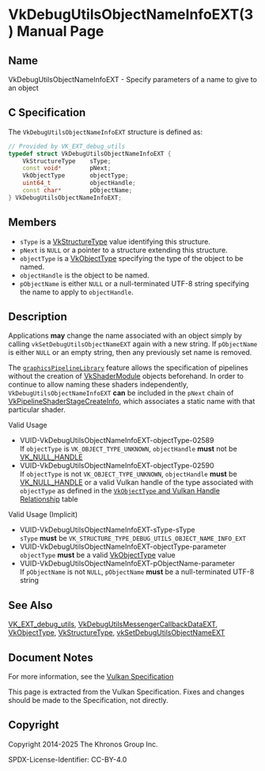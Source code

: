 # VkDebugUtilsObjectNameInfoEXT(3) Manual Page

## Name

VkDebugUtilsObjectNameInfoEXT - Specify parameters of a name to give to an object



## [](#_c_specification)C Specification

The `VkDebugUtilsObjectNameInfoEXT` structure is defined as:

```c++
// Provided by VK_EXT_debug_utils
typedef struct VkDebugUtilsObjectNameInfoEXT {
    VkStructureType    sType;
    const void*        pNext;
    VkObjectType       objectType;
    uint64_t           objectHandle;
    const char*        pObjectName;
} VkDebugUtilsObjectNameInfoEXT;
```

## [](#_members)Members

- `sType` is a [VkStructureType](https://registry.khronos.org/vulkan/specs/latest/man/html/VkStructureType.html) value identifying this structure.
- `pNext` is `NULL` or a pointer to a structure extending this structure.
- `objectType` is a [VkObjectType](https://registry.khronos.org/vulkan/specs/latest/man/html/VkObjectType.html) specifying the type of the object to be named.
- `objectHandle` is the object to be named.
- `pObjectName` is either `NULL` or a null-terminated UTF-8 string specifying the name to apply to `objectHandle`.

## [](#_description)Description

Applications **may** change the name associated with an object simply by calling `vkSetDebugUtilsObjectNameEXT` again with a new string. If `pObjectName` is either `NULL` or an empty string, then any previously set name is removed.

The [`graphicsPipelineLibrary`](https://registry.khronos.org/vulkan/specs/latest/html/vkspec.html#features-graphicsPipelineLibrary) feature allows the specification of pipelines without the creation of [VkShaderModule](https://registry.khronos.org/vulkan/specs/latest/man/html/VkShaderModule.html) objects beforehand. In order to continue to allow naming these shaders independently, `VkDebugUtilsObjectNameInfoEXT` **can** be included in the `pNext` chain of [VkPipelineShaderStageCreateInfo](https://registry.khronos.org/vulkan/specs/latest/man/html/VkPipelineShaderStageCreateInfo.html), which associates a static name with that particular shader.

Valid Usage

- [](#VUID-VkDebugUtilsObjectNameInfoEXT-objectType-02589)VUID-VkDebugUtilsObjectNameInfoEXT-objectType-02589  
  If `objectType` is `VK_OBJECT_TYPE_UNKNOWN`, `objectHandle` **must** not be [VK\_NULL\_HANDLE](https://registry.khronos.org/vulkan/specs/latest/man/html/VK_NULL_HANDLE.html)
- [](#VUID-VkDebugUtilsObjectNameInfoEXT-objectType-02590)VUID-VkDebugUtilsObjectNameInfoEXT-objectType-02590  
  If `objectType` is not `VK_OBJECT_TYPE_UNKNOWN`, `objectHandle` **must** be [VK\_NULL\_HANDLE](https://registry.khronos.org/vulkan/specs/latest/man/html/VK_NULL_HANDLE.html) or a valid Vulkan handle of the type associated with `objectType` as defined in the [`VkObjectType` and Vulkan Handle Relationship](https://registry.khronos.org/vulkan/specs/latest/html/vkspec.html#debugging-object-types) table

Valid Usage (Implicit)

- [](#VUID-VkDebugUtilsObjectNameInfoEXT-sType-sType)VUID-VkDebugUtilsObjectNameInfoEXT-sType-sType  
  `sType` **must** be `VK_STRUCTURE_TYPE_DEBUG_UTILS_OBJECT_NAME_INFO_EXT`
- [](#VUID-VkDebugUtilsObjectNameInfoEXT-objectType-parameter)VUID-VkDebugUtilsObjectNameInfoEXT-objectType-parameter  
  `objectType` **must** be a valid [VkObjectType](https://registry.khronos.org/vulkan/specs/latest/man/html/VkObjectType.html) value
- [](#VUID-VkDebugUtilsObjectNameInfoEXT-pObjectName-parameter)VUID-VkDebugUtilsObjectNameInfoEXT-pObjectName-parameter  
  If `pObjectName` is not `NULL`, `pObjectName` **must** be a null-terminated UTF-8 string

## [](#_see_also)See Also

[VK\_EXT\_debug\_utils](https://registry.khronos.org/vulkan/specs/latest/man/html/VK_EXT_debug_utils.html), [VkDebugUtilsMessengerCallbackDataEXT](https://registry.khronos.org/vulkan/specs/latest/man/html/VkDebugUtilsMessengerCallbackDataEXT.html), [VkObjectType](https://registry.khronos.org/vulkan/specs/latest/man/html/VkObjectType.html), [VkStructureType](https://registry.khronos.org/vulkan/specs/latest/man/html/VkStructureType.html), [vkSetDebugUtilsObjectNameEXT](https://registry.khronos.org/vulkan/specs/latest/man/html/vkSetDebugUtilsObjectNameEXT.html)

## [](#_document_notes)Document Notes

For more information, see the [Vulkan Specification](https://registry.khronos.org/vulkan/specs/latest/html/vkspec.html#VkDebugUtilsObjectNameInfoEXT)

This page is extracted from the Vulkan Specification. Fixes and changes should be made to the Specification, not directly.

## [](#_copyright)Copyright

Copyright 2014-2025 The Khronos Group Inc.

SPDX-License-Identifier: CC-BY-4.0